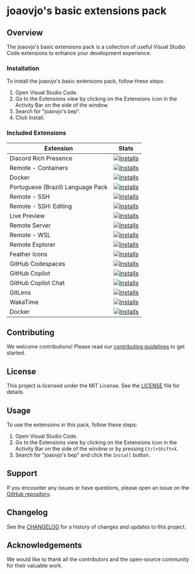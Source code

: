 # joaovjo's basic extensions pack

## Overview

The joaovjo's basic extensions pack is a collection of useful Visual Studio Code extensions to enhance your development experience.

### Installation

To install the joaovjo's basic extensions pack, follow these steps:

1. Open Visual Studio Code.
2. Go to the Extensions view by clicking on the Extensions icon in the Activity Bar on the side of the window.
3. Search for "joaovjo's bep".
4. Click Install.

### Included Extensions

| Extension                         | Stats                                                                                                                                                                                           |
| --------------------------------- | ----------------------------------------------------------------------------------------------------------------------------------------------------------------------------------------------- |
| Discord Rich Presence             | [![Installs](https://img.shields.io/visual-studio-marketplace/i/LeonardSSH.vscord)](https://img.shields.io/visual-studio-marketplace/i/LeonardSSH.vscord)                                       |
| Remote - Containers               | [![Installs](https://img.shields.io/visual-studio-marketplace/i/ms-vscode-remote.remote-containers)](https://img.shields.io/visual-studio-marketplace/i/ms-vscode-remote.remote-containers)     |
| Docker                            | [![Installs](https://img.shields.io/visual-studio-marketplace/i/ms-azuretools.vscode-docker)](https://img.shields.io/visual-studio-marketplace/i/ms-azuretools.vscode-docker)                   |
| Portuguese (Brazil) Language Pack | [![Installs](https://img.shields.io/visual-studio-marketplace/i/MS-CEINTL.vscode-language-pack-pt-BR)](https://img.shields.io/visual-studio-marketplace/i/MS-CEINTL.vscode-language-pack-pt-BR) |
| Remote - SSH                      | [![Installs](https://img.shields.io/visual-studio-marketplace/i/ms-vscode-remote.remote-ssh)](https://img.shields.io/visual-studio-marketplace/i/ms-vscode-remote.remote-ssh)                   |
| Remote - SSH: Editing             | [![Installs](https://img.shields.io/visual-studio-marketplace/i/ms-vscode-remote.remote-ssh-edit)](https://img.shields.io/visual-studio-marketplace/i/ms-vscode-remote.remote-ssh-edit)         |
| Live Preview                      | [![Installs](https://img.shields.io/visual-studio-marketplace/i/ms-vscode.live-server)](https://img.shields.io/visual-studio-marketplace/i/ms-vscode.live-server)                               |
| Remote Server                     | [![Installs](https://img.shields.io/visual-studio-marketplace/i/ms-vscode.remote-server)](https://img.shields.io/visual-studio-marketplace/i/ms-vscode.remote-server)                           |
| Remote - WSL                      | [![Installs](https://img.shields.io/visual-studio-marketplace/i/ms-vscode-remote.remote-wsl)](https://img.shields.io/visual-studio-marketplace/i/ms-vscode-remote.remote-wsl)                   |
| Remote Explorer                   | [![Installs](https://img.shields.io/visual-studio-marketplace/i/ms-vscode.remote-explorer)](https://img.shields.io/visual-studio-marketplace/i/ms-vscode.remote-explorer)                       |
| Feather Icons                     | [![Installs](https://img.shields.io/visual-studio-marketplace/i/melishev.feather-vscode)](https://img.shields.io/visual-studio-marketplace/i/melishev.feather-vscode)                           |
| GitHub Codespaces                 | [![Installs](https://img.shields.io/visual-studio-marketplace/i/GitHub.codespaces)](https://img.shields.io/visual-studio-marketplace/i/GitHub.codespaces)                                       |
| GitHub Copilot                    | [![Installs](https://img.shields.io/visual-studio-marketplace/i/GitHub.copilot)](https://img.shields.io/visual-studio-marketplace/i/GitHub.copilot)                                             |
| GitHub Copilot Chat               | [![Installs](https://img.shields.io/visual-studio-marketplace/i/GitHub.copilot-chat)](https://img.shields.io/visual-studio-marketplace/i/GitHub.copilot-chat)                                   |
| GitLens                           | [![Installs](https://img.shields.io/visual-studio-marketplace/i/eamodio.gitlens)](https://img.shields.io/visual-studio-marketplace/i/eamodio.gitlens)                                           |
| WakaTime                          | [![Installs](https://img.shields.io/visual-studio-marketplace/i/WakaTime.vscode-wakatime)](https://img.shields.io/visual-studio-marketplace/i/WakaTime.vscode-wakatime)                         |
| Docker                            | [![Installs](https://img.shields.io/visual-studio-marketplace/i/docker.docker)](https://img.shields.io/visual-studio-marketplace/i/docker.docker)                                               |

## Contributing

We welcome contributions! Please read our [contributing guidelines](CONTRIBUTING.md) to get started.

## License

This project is licensed under the MIT License. See the [LICENSE](LICENSE) file for details.

## Usage

To use the extensions in this pack, follow these steps:

1. Open Visual Studio Code.
2. Go to the Extensions view by clicking on the Extensions icon in the Activity Bar on the side of the window or by pressing `Ctrl+Shift+X`.
3. Search for "joaovjo's bep" and click the `Install` button.

## Support

If you encounter any issues or have questions, please open an issue on the [GitHub repository](https://github.com/joaovjo/joaovjo-bep/issues).

## Changelog

See the [CHANGELOG](CHANGELOG.md) for a history of changes and updates to this project.

## Acknowledgements

We would like to thank all the contributors and the open-source community for their valuable work.
